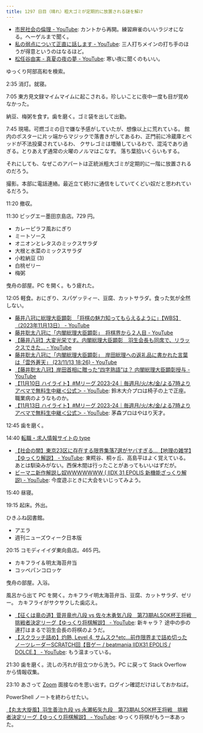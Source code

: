 ```yaml
---
title: 1297 日目（晴れ）粗大ゴミが定期的に放置される謎を解け
---
```


* [市民社会の倫理 - YouTube](https://www.youtube.com/playlist?list=PLQQ1MCm9skfugfU8L1P3SvgZupM0vW5OT):
  カントから再開。練習麻雀のいいラジオになる。ヘーゲルまで聞く。
* [私の弱点について正直に話します - YouTube](https://www.youtube.com/watch?v=-3DT0aFut94):
  三人打ちメインの打ち手のほうが得意というのはなるほど。
* [松任谷由実 - 真夏の夜の夢 - YouTube](https://www.youtube.com/watch?v=fxTD_ZIAnH4):
  寒い夜に聞くのもいい。

ゆっくり阿部高和を検索。

2:35 消灯。就寝。

7:05 東方見文録マイムマイムに起こされる。珍しいことに夜中一度も目が覚めなかった。

納豆、梅粥を食す。歯を磨く。ゴミ袋を出して出勤。

7:45 現場。可燃ゴミの日で嫌な予感がしていたが、想像以上に荒れている。
館内のポスターに片ッ端からマジックで落書きがしてあるわ、正門前に冷蔵庫とベッドが不法投棄されているわ、
クサレゴミは増殖しているわで、混沌であり過ぎる。とりあえず通常の火曜のノルマはこなす。
落ち葉拾いくらいもする。

それにしても、なぜこのアパートは正統派粗大ゴミが定期的に一階に放置されるのだろう。

撮影。本部に電話連絡。最近立て続けに通信をしていてくどい奴だと思われているだろう。

11:20 撤収。

11:30 ビッグエー墨田京島店。729 円。

* カレーピラフ風おにぎり
* ミートソース
* オニオンとレタスのミックスサラダ
* 大根と水菜のミックスサラダ
* 小粒納豆 (3)
* 白桃ゼリー
* 梅粥

曳舟の部屋。PC を開く。もう疲れた。

12:05 軽食。おにぎり、スパゲッティー、豆腐、カットサラダ。食った気が全然しない。

* [藤井八冠に総理大臣顕彰　「将棋の魅力知ってもらえるように」【WBS】（2023年11月13日） - YouTube](https://www.youtube.com/watch?v=8grVPQTwoNI)
* [藤井聡太八冠に「内閣総理大臣顕彰」　将棋界から２人目 - YouTube](https://www.youtube.com/watch?v=KWYuAmW6OVI)
* [【藤井八冠】大変光栄です。内閣総理大臣顕彰　羽生会長も同席で、リラックスできた… - YouTube](https://www.youtube.com/watch?v=SUIsC1BWhWM)
* [藤井聡太八冠に「内閣総理大臣顕彰」　岸田総理への返礼品に書かれた言葉は「雲外蒼天」 (23/11/13 18:26) - YouTube](https://www.youtube.com/watch?v=MQOg3ExVadM)
* [【藤井聡太八冠】岸田首相に贈った“四字熟語”は？ 内閣総理大臣顕彰授与 - YouTube](https://www.youtube.com/watch?v=9iswsT6mJrU)
* [【11月10日 ハイライト】#Mリーグ 2023-24｜毎週月/火/木/金/よる7時よりアベマで無料生中継＜公式＞ - YouTube](https://www.youtube.com/watch?v=DVOrzOeyHZ4):
  鈴木大介プロは椅子の上で正座。職業病のようなものか。
* [【11月13日 ハイライト】#Mリーグ 2023-24｜毎週月/火/木/金/よる7時よりアベマで無料生中継＜公式＞ - YouTube](https://www.youtube.com/watch?v=z4NpXeyI38g):
  茅森プロはやはり天才。

12:45 歯を磨く。

14:40 [転職・求人情報サイトの type](https://type.jp/)

* [【社会の闇】東京23区に存在する限界集落7選がヤバすぎる…【地理の雑学】【ゆっくり解説】 - YouTube](https://www.youtube.com/watch?v=-6ULQ8yP3LY):
  東糀谷、桐ヶ丘、高島平はよく覚えている。あとは馴染みがない。西保木間は行ったことがあってもいいはずだが。
* [ビーマニ新作解説し奴WWWWWWW ( IIDX 31 EPOLIS 新機能ざっくり解説) - YouTube](https://www.youtube.com/watch?v=IO4gQGSjGzk):
  今度遊ぶときに大会をいじってみよう。

15:40 昼寝。

19:15 起床。外出。

ひきふね図書館。

* アエラ
* 週刊ニューズウィーク日本版

20:15 コモディイイダ東向島店。465 円。

* カキフライ＆明太海苔弁当
* コッペパンコロッケ

曳舟の部屋。入浴。

風呂から出て PC を開く。カキフライ明太海苔弁当、豆腐、カットサラダ、ゼリー。
カキフライがサクサクした歯応え。

* [【征くは竜の道】菅井竜也八段 vs 佐々木勇気八段　第73期ALSOK杯王将戦　挑戦者決定リーグ【ゆっくり将棋解説】 - YouTube](https://www.youtube.com/watch?v=_Ggtp-uaECU):
  新キャラ？ 途中の歩の連打はまるで羽生会長の将棋のようだ。
* [【スクラッチ詰め】灼熱, Level 4, サムスク†etc...前作限界まで詰め切ったノーツレーダーSCRATCH回【音ゲー / beatmania IIDX31 EPOLIS / DOLCE.】 - YouTube](https://www.youtube.com/watch?v=-Y9MyaCOx8w):
  もう温まっている。

21:30 歯を磨く。流しの汚れが目立つから洗う。PC に戻って Stack Overflow から情報収集。

23:10 あさって [Zoom] 面接なのを思い出す。ログイン確認だけはしておかねば。

PowerShell ノートを終わらせたい。

[【丸太大旋風】羽生善治九段 vs 永瀬拓矢九段　第73期ALSOK杯王将戦　挑戦者決定リーグ【ゆっくり将棋解説】 - YouTube](https://www.youtube.com/watch?v=PDDbKQFvGtg):
ゆっくり将棋がもう一本あった。

[Zoom]: https://zoom.us/
